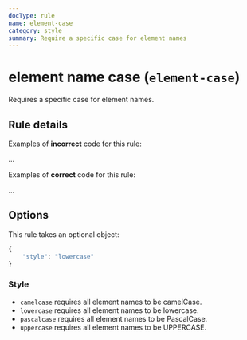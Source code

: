 ```yaml
---
docType: rule
name: element-case
category: style
summary: Require a specific case for element names
---
```


# element name case (`element-case`)

Requires a specific case for element names.

## Rule details

Examples of **incorrect** code for this rule:

<validate name="incorrect" rules="element-case">
    <DIV>...</DIV>
</validate>

Examples of **correct** code for this rule:

<validate name="correct" rules="element-case">
    <div>...</div>
</validate>

## Options

This rule takes an optional object:

```javascript
{
	"style": "lowercase"
}
```

### Style

- `camelcase` requires all element names to be camelCase.
- `lowercase` requires all element names to be lowercase.
- `pascalcase` requires all element names to be PascalCase.
- `uppercase` requires all element names to be UPPERCASE.
